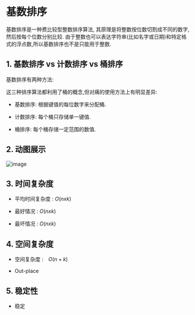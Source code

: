 # 基数排序

基数排序是一种费比较型整数排序算法, 其原理是将整数按位数切割成不同的数字,然后按每个位数分别比较. 由于整数也可以表达字符串(比如名字或日期)和特定格式的浮点数,所以基数排序也不是只能用于整数.

## 1. 基数排序 vs 计数排序 vs 桶排序

基数排序有两种方法:

这三种排序算法都利用了桶的概念,但对痛的使用方法上有明显差异:

- 基数排序: 根据键值的每位数字来分配桶.

- 计数排序: 每个桶只存储单一键值.

- 桶排序: 每个桶存储一定范围的数值. 

## 2. 动图展示

![image](https://github.com/kuwylsr/JS-Sorting-Algorithm/raw/master/res/radixSort.gif)

## 3. 时间复杂度

- 平均时间复杂度 : $O(n x k)$

- 最好情况 : $O(n x k)$

- 最坏情况 : $O(n x k)$

## 4. 空间复杂度

- 空间复杂度 :　$O(n + k)$

- Out-place

## 5. 稳定性

- 稳定